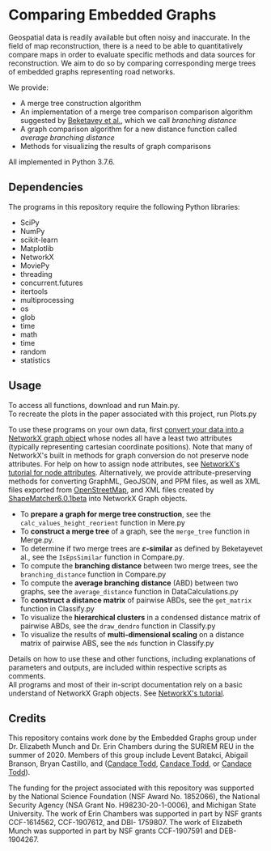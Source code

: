 # Comparing Embedded Graphs
<!-- title -->
Geospatial data is readily available but often noisy and inaccurate. 
In the field of map reconstruction, there is a need to be able to quantitatively compare maps in order to evaluate specific methods and data sources
for reconstruction. 
We aim to do so by comparing corresponding merge trees of embedded graphs representing road networks.
  
We provide:
- A merge tree construction algorithm
- An implementation of a merge tree comparison comparison algorithm suggested by [Beketavey et al.](https://link.springer.com/chapter/10.1007%2F978-3-319-04099-8_10 "Measuring the Distance Between Merge Trees"), which we call *branching distance*
- A graph comparison algorithm for a new distance function called *average branching distance*
- Methods for visualizing the results of graph comparisons  
  
All implemented in Python 3.7.6.
<!-- Methods for converting different data formats into NetworkX graph objects? -->

<!--## Using this repository
Should you use the source code and/or data from this site, please cite also the following paper? -->

## Dependencies
The programs in this repository require the following Python libraries:

- SciPy  
- NumPy  
- scikit-learn  
- Matplotlib  
- NetworkX
- MoviePy
- threading 
- concurrent.futures
- itertools
- multiprocessing
- os
- glob
- time  
- math  
- time
- random
- statistics

## Usage
To access all functions, download and run Main.py.  
To recreate the plots in the paper associated with this project, run Plots.py     

To use these programs on your own data, first [convert your data into a NetworkX graph object](https://networkx.github.io/documentation/stable/reference/readwrite/index.html) whose nodes all have a least two attributes (typically representing cartesian coordinate positions). Note that many of NetworkX's built in methods for graph conversion do not preserve node attributes. For help on how to assign node attributes, see [NetworkX's tutorial for node attributes](https://networkx.github.io/documentation/networkx-1.10/tutorial/tutorial.html#adding-attributes-to-graphs-nodes-and-edges "NetworkX Tutorial: Adding attributes to graphs, nodes, and edges"). Alternatively, we provide attribute-preserving methods for converting GraphML, GeoJSON, and PPM files, as well as XML files exported from [OpenStreetMap](https://www.openstreetmap.org/export#map=15/37.9966/23.7486 "OpenStreetMap.org"), and XML files created by [ShapeMatcher6.0.1beta](http://www.cs.toronto.edu/~dmac/ShapeMatcher) into NetworkX Graph objects.

- To **prepare a graph for merge tree construction**, see the `calc_values_height_reorient` function in Mere.py
- To **construct a merge tree** of a graph, see the `merge_tree` function in Merge.py.  
- To determine if two merge trees are **$\varepsilon$-similar** as defined by Beketayevet al., see the `IsEpsSimilar` function in Compare.py.
- To compute the **branching distance** between two merge trees, see the `branching_distance` function in Compare.py  
- To compute the **average branching distance** (ABD) between two graphs, see the `average_distance` function in DataCalculations.py  
- To **construct a distance matrix** of pairwise ABDs, see the `get_matrix` function in Classify.py  
- To visualize the **hierarchical clusters** in a condensed distance matrix of pairwise ABDs, see the `draw_dendro` function in Classify.py  
- To visualize the results of **multi-dimensional scaling** on a distance matrix of pairwise ABS, see the `mds` function in Classify.py  
  
Details on how to use these and other functions, including explanations of parameters and outputs, are included within respective scripts as comments.  
All programs and most of their in-script documentation rely on a basic understand of NetworkX Graph objects. See [NetworkX's tutorial](https://networkx.github.io/documentation/stable/tutorial.html "NetworkX Tutorial").

## Credits
This repository contains work done by the Embedded Graphs group under Dr. Elizabeth Munch and Dr. Erin Chambers during the SURIEM REU in the summer of 2020. 
Members of this group include Levent Batakci, Abigail Branson, Bryan Castillo, and ([Candace Todd](https://www.linkedin.com/in/candace-todd "Candace Todd's LinkedIn Profile"), [Candace Todd](https://github.com/CLTodd "Candace Todd's GitHub Profile"), or [Candace Todd](mailto:clt5441@psu.edu)).
<!-- list our institution? linkedin? -->

The funding for the project associated with this repository was supported by the National Science Foundation (NSF Award No. 1852066), the National Security Agency (NSA Grant No. H98230-20-1-0006), and Michigan State University. 
The work of Erin Chambers was supported in part by NSF grants CCF-1614562, CCF-1907612, and DBI-
1759807. The work of Elizabeth Munch was supported in part by NSF grants CCF-1907591 and DEB-
1904267.

<!-- ShapeMatcher -->
<!-- data sources -->
